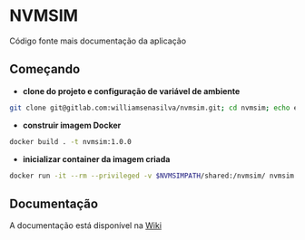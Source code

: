 # NVMSIM

Código fonte mais documentação da aplicação

## Começando

* **clone do projeto e configuração de variável de ambiente**
```bash
git clone git@gitlab.com:williamsenasilva/nvmsim.git; cd nvmsim; echo export NVMSIMPATH=$(pwd) >> ~/.bashrc; source ~/.bashrc
```

* **construir imagem Docker**
```bash
docker build . -t nvmsim:1.0.0
```

* **inicializar container da imagem criada**
```bash
docker run -it --rm --privileged -v $NVMSIMPATH/shared:/nvmsim/ nvmsim:1.0.0
```

## Documentação

A documentação está disponível na [Wiki](https://gitlab.com/williamsenasilva/nvmsim/wikis/home)